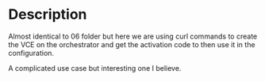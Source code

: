 # Description

Almost identical to 06 folder but here we are using curl commands to create the VCE on the orchestrator and get the activation code to then use it in the configuration.

A complicated use case but interesting one I believe.
